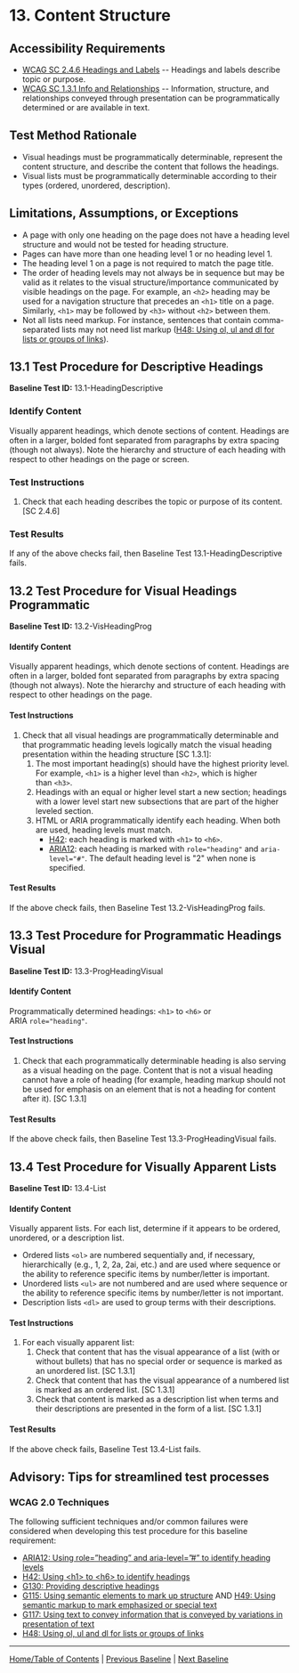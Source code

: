 # 13. Content Structure

Accessibility Requirements
--------------------------
-   [WCAG SC 2.4.6 Headings and Labels](http://www.w3.org/TR/UNDERSTANDING-WCAG20/navigation-mechanisms-descriptive.html) -- Headings and labels describe topic or purpose.
-   [WCAG SC 1.3.1 Info and Relationships](http://www.w3.org/TR/UNDERSTANDING-WCAG20/content-structure-separation-programmatic.html) -- Information, structure, and relationships conveyed through presentation can be programmatically determined or are available in text.

Test Method Rationale
---------------------
-   Visual headings must be programmatically determinable, represent the content structure, and describe the content that follows the headings.
-   Visual lists must be programmatically determinable according to their types (ordered, unordered, description).

Limitations, Assumptions, or Exceptions
---------------------------------------
-   A page with only one heading on the page does not have a heading level structure and would not be tested for heading structure.
-   Pages can have more than one heading level 1 or no heading level 1.
-   The heading level 1 on a page is not required to match the page title.
-   The order of heading levels may not always be in sequence but may be valid as it relates to the visual structure/importance communicated by visible headings on the page. For example, an `<h2>` heading may be used for a navigation structure that precedes an `<h1>` title on a page. Similarly, `<h1>` may be followed by `<h3>` without `<h2>` between them. 
-   Not all lists need markup. For instance, sentences that contain comma-separated lists may not need list markup ([H48: Using ol, ul and dl for lists or groups of links](http://www.w3.org/TR/2016/NOTE-WCAG20-TECHS-20161007/H48)).

13.1 Test Procedure for Descriptive Headings
-----------------------------------------------
**Baseline Test ID:** 13.1-HeadingDescriptive
### Identify Content
Visually apparent headings, which denote sections of content. Headings are often in a larger, bolded font separated from paragraphs by extra spacing (though not always). Note the hierarchy and structure of each heading with respect to other headings on the page or screen.

### Test Instructions
1.  Check that each heading describes the topic or purpose of its content. [SC 2.4.6]

### Test Results
If any of the above checks fail, then Baseline Test 13.1-HeadingDescriptive fails.

13.2 Test Procedure for Visual Headings Programmatic   
--------------------------------------------------
**Baseline Test ID:** 13.2-VisHeadingProg
#### Identify Content
Visually apparent headings, which denote sections of content. Headings are often in a larger, bolded font separated from paragraphs by extra spacing (though not always). Note the hierarchy and structure of each heading with respect to other headings on the page.

#### Test Instructions
1.  Check that all visual headings are programmatically determinable and that programmatic heading levels logically match the visual heading presentation within the heading structure [SC 1.3.1]:
    1.  The most important heading(s) should have the highest priority level. For example, `<h1>` is a higher level than `<h2>`, which is higher than `<h3>`.
    1.  Headings with an equal or higher level start a new section; headings with a lower level start new subsections that are part of the higher leveled section.
    1.  HTML or ARIA programmatically identify each heading. When both are used, heading levels must match.
        -   [H42](https://www.w3.org/TR/WCAG20-TECHS/H42.html): each heading is marked with `<h1>` to `<h6>`.
        -   [ARIA12](https://www.w3.org/TR/WCAG20-TECHS/ARIA12.html): each heading is marked with `role="heading"` and `aria-level="#"`. The default heading level is "2" when none is specified.

#### Test Results
If the above check fails, then Baseline Test 13.2-VisHeadingProg fails.

13.3 Test Procedure for Programmatic Headings Visual
--------------------------------------------------
**Baseline Test ID:** 13.3-ProgHeadingVisual
#### Identify Content
Programmatically determined headings: `<h1>` to `<h6>` or ARIA `role="heading"`.

#### Test Instructions
1.  Check that each programmatically determinable heading is also serving as a visual heading on the page. Content that is not a visual heading cannot have a role of heading (for example, heading markup should not be used for emphasis on an element that is not a heading for content after it). [SC 1.3.1]

#### Test Results
If the above check fails, then Baseline Test 13.3-ProgHeadingVisual fails.

13.4 Test Procedure for Visually Apparent Lists
--------------------------------------------------
**Baseline Test ID:** 13.4-List
#### Identify Content
Visually apparent lists. For each list, determine if it appears to be ordered, unordered, or a description list.
-   Ordered lists `<ol>` are numbered sequentially and, if necessary, hierarchically (e.g., 1, 2, 2a, 2ai, etc.) and are used where sequence or the ability to reference specific items by number/letter is important.
-   Unordered lists `<ul>` are not numbered and are used where sequence or the ability to reference specific items by number/letter is not important.
-   Description lists `<dl>` are used to group terms with their descriptions.

#### Test Instructions
1.  For each visually apparent list:
    1.  Check that content that has the visual appearance of a list (with or without bullets) that has no special order or sequence is marked as an unordered list. [SC 1.3.1]
    2.  Check that content that has the visual appearance of a numbered list is marked as an ordered list. [SC 1.3.1]
    3.  Check that content is marked as a description list when terms and their descriptions are presented in the form of a list. [SC 1.3.1]

#### Test Results
If the above check fails, Baseline Test 13.4-List fails.

Advisory: Tips for streamlined test processes
---------------------------------------------
### WCAG 2.0 Techniques
The following sufficient techniques and/or common failures were considered when developing this test procedure for this baseline requirement:
-   [ARIA12: Using role=”heading” and aria-level=”\#” to identify heading levels](https://www.w3.org/TR/WCAG20-TECHS/ARIA12.html)
-   [H42: Using &lt;h1&gt; to &lt;h6&gt; to identify headings](https://www.w3.org/TR/WCAG20-TECHS/H42.html)
-   [G130: Providing descriptive headings](https://www.w3.org/TR/WCAG20-TECHS/G130.html)
-   [G115: Using semantic elements to mark up structure](http://www.w3.org/TR/WCAG20-TECHS/G115.html) AND [H49: Using semantic markup to mark emphasized or special text](http://www.w3.org/TR/WCAG20-TECHS/H49.html)
-   [G117: Using text to convey information that is conveyed by variations in presentation of text](http://www.w3.org/TR/WCAG20-TECHS/G117.html)
-   [H48: Using ol, ul and dl for lists or groups of links](http://www.w3.org/TR/2016/NOTE-WCAG20-TECHS-20161007/H48)

----------------------------------------
[Home/Table of Contents](index.md) | [Previous Baseline](12DataTables.md) | [Next Baseline](14Links.md)
